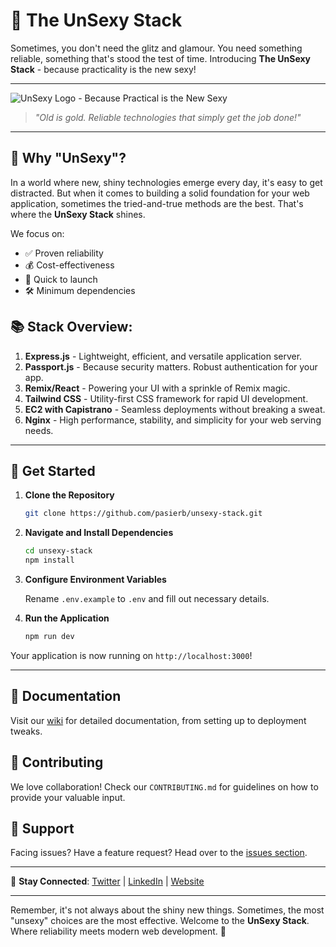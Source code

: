 # 🚀 The UnSexy Stack

Sometimes, you don't need the glitz and glamour. You need something reliable, something that's stood the test of time. Introducing **The UnSexy Stack** - because practicality is the new sexy!

---

![UnSexy Logo - Because Practical is the New Sexy](./unsexy-logo.png)

> _"Old is gold. Reliable technologies that simply get the job done!"_

---

## 💼 Why "UnSexy"?

In a world where new, shiny technologies emerge every day, it's easy to get distracted. But when it comes to building a solid foundation for your web application, sometimes the tried-and-true methods are the best. That's where the **UnSexy Stack** shines. 

We focus on:
- ✅ Proven reliability
- 💰 Cost-effectiveness
- 🚀 Quick to launch
- 🛠 Minimum dependencies

## 📚 Stack Overview:

1. **Express.js** - Lightweight, efficient, and versatile application server.
2. **Passport.js** - Because security matters. Robust authentication for your app.
3. **Remix/React** - Powering your UI with a sprinkle of Remix magic.
4. **Tailwind CSS** - Utility-first CSS framework for rapid UI development.
5. **EC2 with Capistrano** - Seamless deployments without breaking a sweat.
6. **Nginx** - High performance, stability, and simplicity for your web serving needs.

---

## 🚀 Get Started

1. **Clone the Repository**
   ```bash
   git clone https://github.com/pasierb/unsexy-stack.git
   ```

2. **Navigate and Install Dependencies**
   ```bash
   cd unsexy-stack
   npm install
   ```

3. **Configure Environment Variables**
   
   Rename `.env.example` to `.env` and fill out necessary details.

4. **Run the Application**
   ```bash
   npm run dev
   ```

Your application is now running on `http://localhost:3000`!

---

## 📝 Documentation

Visit our [wiki](https://github.com/pasierb/unsexy-stack/wiki) for detailed documentation, from setting up to deployment tweaks.

## 🤝 Contributing

We love collaboration! Check our `CONTRIBUTING.md` for guidelines on how to provide your valuable input.

## 🙌 Support

Facing issues? Have a feature request? Head over to the [issues section](https://github.com/pasierb/unsexy-stack/issues).

---

🔗 **Stay Connected**: [Twitter](#) | [LinkedIn](#) | [Website](#)

---

Remember, it's not always about the shiny new things. Sometimes, the most "unsexy" choices are the most effective. Welcome to the **UnSexy Stack**. Where reliability meets modern web development. 🌟